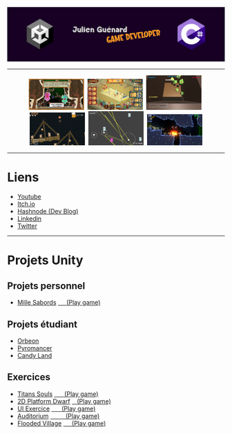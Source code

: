 <div align="center">
  <img src="assets/logo.png" alt="logo" width="1024" height="auto" />
</div>

---

<div align="center"> 
  <img src="assets/screenshot1.png" alt="screenshot" width="128" />&nbsp
  <img src="assets/screenshot2.png" alt="screenshot" width="128" />&nbsp
  <img src="assets/screenshot3.png" alt="screenshot" width="128" />&nbsp
  <img src="assets/screenshot4.png" alt="screenshot" width="128" />&nbsp
  <img src="assets/screenshot5.png" alt="screenshot" width="128" />&nbsp
  <img src="assets/screenshot7.png" alt="screenshot" width="128" />
</div>

---

<!-- Badges -->

# Liens
  * <a href="https://www.youtube.com/channel/UCwxuydeEi6WyM-X6nsPs-8A">Youtube</a>
  * <a href="https://archer01.itch.io/">Itch.io</a>
  * <a href="https://hashnode.com/@Archer01">Hashnode (Dev Blog)</a>
  * <a href="https://www.linkedin.com/in/julienguenard/">Linkedin</a>
  * <a href="https://twitter.com/julien_guenard">Twitter</a>
  
  ---
  
  # Projets Unity
  
   ## Projets personnel
  * <a href="https://github.com/JulienGuenard/Mille-Sabords">Mille Sabords</a>
    <a href="https://archer01.itch.io/mille-sabords">&nbsp;&nbsp;&nbsp;&nbsp;&nbsp;(Play game)</a>

   ## Projets étudiant
  * <a href="https://github.com/JulienGuenard/Orbeon">Orbeon</a>
  * <a href="https://github.com/JulienGuenard/Pyromancer">Pyromancer</a>
  * <a href="https://github.com/JulienGuenard/Candy-Land">Candy Land</a>

   ## Exercices
  * <a href="https://github.com/JulienGuenard/Flooded-Village">Titans Souls</a> 
  <a href="https://archer01.itch.io/titans-souls">&nbsp;&nbsp;&nbsp;&nbsp;&nbsp;&nbsp;(Play game)</a>
  * <a href="https://github.com/JulienGuenard/2D-Platform---Cours-3WA">2D Platform Dwarf</a>
  <a href="https://archer01.itch.io/dwarf-platformer-2d">&nbsp;&nbsp;&nbsp;(Play game)</a>
  * <a href="https://github.com/JulienGuenard/UI-Exercice">UI Exercice</a>
  <a href="https://archer01.itch.io/ui-exercice">&nbsp;&nbsp;&nbsp;&nbsp;&nbsp;&nbsp;(Play game)</a>
  * <a href="https://github.com/JulienGuenard/Piratorium">Auditorium</a>
    <a href="https://archer01.itch.io/auditorium">&nbsp;&nbsp;&nbsp;&nbsp;&nbsp;&nbsp;&nbsp;&nbsp;&nbsp;(Play game)</a>
  * <a href="https://github.com/JulienGuenard/Flooded-Village">Flooded Village</a>
    <a href="https://archer01.itch.io/flooded-village">&nbsp;&nbsp;&nbsp;&nbsp;&nbsp;(Play game)</a>
